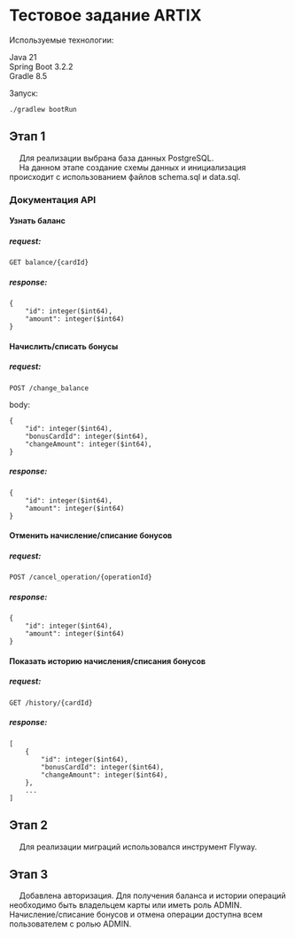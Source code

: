 # Тестовое задание ARTIX

Используемые технологии:

Java 21  
Spring Boot 3.2.2  
Gradle 8.5

Запуск:

```
./gradlew bootRun
```

## Этап 1

&emsp; Для реализации выбрана база данных PostgreSQL.  
&emsp; На данном этапе создание схемы данных и инициализация происходит с использованием файлов schema.sql и data.sql.

### Документация API

#### Узнать баланс

##### request:

```
GET balance/{cardId}
```

##### response:

```
{
    "id": integer($int64),
    "amount": integer($int64)
}
```

#### Начислить/списать бонусы

##### request:

```
POST /change_balance
```

body:

```
{
    "id": integer($int64),
    "bonusCardId": integer($int64),
    "changeAmount": integer($int64),
}
```

##### response:

```
{
    "id": integer($int64),
    "amount": integer($int64)
}
```

#### Отменить начисление/списание бонусов

##### request:

```
POST /cancel_operation/{operationId}
```

##### response:

```
{
    "id": integer($int64),
    "amount": integer($int64)
}
```

#### Показать историю начисления/списания бонусов

##### request:

```
GET /history/{cardId}
```

##### response:

```
[
    {
        "id": integer($int64),
        "bonusCardId": integer($int64),
        "changeAmount": integer($int64),
    },
    ...
]
```

## Этап 2

&emsp; Для реализации миграций использовался инструмент Flyway.

## Этап 3

&emsp; Добавлена авторизация. Для получения баланса и истории операций необходимо быть владельцем карты или иметь роль
ADMIN. Начисление/списание бонусов и отмена операции доступна всем пользователем с ролью ADMIN.
